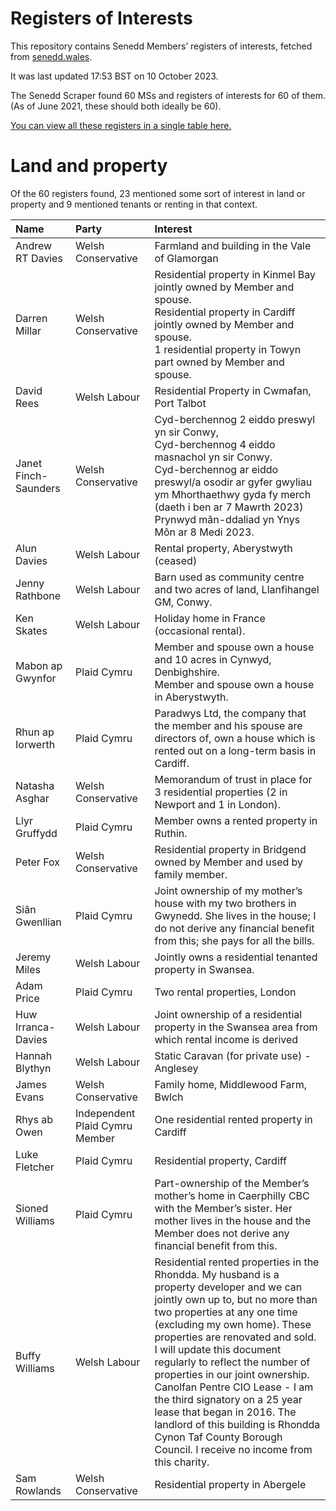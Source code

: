 # Registers of Interests

This repository contains Senedd Members’ registers of interests, fetched from [senedd.wales](https://senedd.wales/).

It was last updated 17:53 BST on 10 October 2023.

The Senedd Scraper found 60 MSs and registers of interests for 60 of them. (As of June 2021, these should both ideally be 60).

[You can view all these registers in a single table here.](interests.csv)

# Land and property

Of the 60 registers found, 23 mentioned some sort of interest in land or property and 9 mentioned tenants or renting in that context.

| Name                 | Party                          | Interest                                                                                                                                                                                                                                                                                                                                                                                                                                                                                                                                            |
|:---------------------|:-------------------------------|:----------------------------------------------------------------------------------------------------------------------------------------------------------------------------------------------------------------------------------------------------------------------------------------------------------------------------------------------------------------------------------------------------------------------------------------------------------------------------------------------------------------------------------------------------|
| Andrew RT Davies     | Welsh Conservative             | Farmland and building in the Vale of Glamorgan                                                                                                                                                                                                                                                                                                                                                                                                                                                                                                      |
| Darren Millar        | Welsh Conservative             | Residential property in Kinmel Bay jointly owned by Member and spouse.<br>Residential property in Cardiff jointly owned by Member and spouse.<br>1 residential property in Towyn part owned by Member and spouse.                                                                                                                                                                                                                                                                                                                                   |
| David Rees           | Welsh Labour                   | Residential Property in Cwmafan, Port Talbot                                                                                                                                                                                                                                                                                                                                                                                                                                                                                                        |
| Janet Finch-Saunders | Welsh Conservative             | Cyd-berchennog 2 eiddo preswyl yn sir Conwy,<br>Cyd-berchennog 4 eiddo masnachol yn sir Conwy.<br>Cyd-berchennog ar eiddo preswyl/a osodir ar gyfer gwyliau ym Mhorthaethwy gyda fy merch (daeth i ben ar 7 Mawrth 2023)<br>Prynwyd mân-ddaliad yn Ynys Môn ar 8 Medi 2023.                                                                                                                                                                                                                                                                         |
| Alun Davies          | Welsh Labour                   | Rental property, Aberystwyth (ceased)                                                                                                                                                                                                                                                                                                                                                                                                                                                                                                               |
| Jenny Rathbone       | Welsh Labour                   | Barn used as community centre and two acres of land, Llanfihangel GM, Conwy.                                                                                                                                                                                                                                                                                                                                                                                                                                                                        |
| Ken Skates           | Welsh Labour                   | Holiday home in France (occasional rental).                                                                                                                                                                                                                                                                                                                                                                                                                                                                                                         |
| Mabon ap Gwynfor     | Plaid Cymru                    | Member and spouse own a house and 10 acres in Cynwyd, Denbighshire.<br>Member and spouse own a house in Aberystwyth.                                                                                                                                                                                                                                                                                                                                                                                                                                |
| Rhun ap Iorwerth     | Plaid Cymru                    | Paradwys Ltd, the company that the member and his spouse are directors of, own a house which is rented out on a long-term basis in Cardiff.                                                                                                                                                                                                                                                                                                                                                                                                         |
| Natasha Asghar       | Welsh Conservative             | Memorandum of trust in place for 3 residential properties (2 in Newport and 1 in London).                                                                                                                                                                                                                                                                                                                                                                                                                                                           |
| Llyr Gruffydd        | Plaid Cymru                    | Member owns a rented property in Ruthin.                                                                                                                                                                                                                                                                                                                                                                                                                                                                                                            |
| Peter Fox            | Welsh Conservative             | Residential property in Bridgend owned by Member and used by family member.                                                                                                                                                                                                                                                                                                                                                                                                                                                                         |
| Siân Gwenllian       | Plaid Cymru                    | Joint ownership of my mother’s house with my two brothers in Gwynedd. She lives in the house; I do not derive any financial benefit from this; she pays for all the bills.                                                                                                                                                                                                                                                                                                                                                                          |
| Jeremy Miles         | Welsh Labour                   | Jointly owns a residential tenanted property in Swansea.                                                                                                                                                                                                                                                                                                                                                                                                                                                                                            |
| Adam Price           | Plaid Cymru                    | Two rental properties, London                                                                                                                                                                                                                                                                                                                                                                                                                                                                                                                       |
| Huw Irranca-Davies   | Welsh Labour                   | Joint ownership of a residential property in the Swansea area from which rental income is derived                                                                                                                                                                                                                                                                                                                                                                                                                                                   |
| Hannah Blythyn       | Welsh Labour                   | Static Caravan (for private use) - Anglesey                                                                                                                                                                                                                                                                                                                                                                                                                                                                                                         |
| James Evans          | Welsh Conservative             | Family home, Middlewood Farm, Bwlch                                                                                                                                                                                                                                                                                                                                                                                                                                                                                                                 |
| Rhys ab Owen         | Independent Plaid Cymru Member | One residential rented property in Cardiff                                                                                                                                                                                                                                                                                                                                                                                                                                                                                                          |
| Luke Fletcher        | Plaid Cymru                    | Residential property, Cardiff                                                                                                                                                                                                                                                                                                                                                                                                                                                                                                                       |
| Sioned Williams      | Plaid Cymru                    | Part-ownership of the Member’s mother’s home in Caerphilly CBC with the Member’s sister. Her mother lives in the house and the Member does not derive any financial benefit from this.                                                                                                                                                                                                                                                                                                                                                              |
| Buffy Williams       | Welsh Labour                   | Residential rented properties in the Rhondda. My husband is a property developer and we can jointly own up to, but no more than two properties at any one time (excluding my own home). These properties are renovated and sold. I will update this document regularly to reflect the number of properties in our joint ownership.<br>Canolfan Pentre CIO Lease - I am the third signatory on a 25 year lease that began in 2016. The landlord of this building is Rhondda Cynon Taf County Borough Council. I receive no income from this charity. |
| Sam Rowlands         | Welsh Conservative             | Residential property in Abergele                                                                                                                                                                                                                                                                                                                                                                                                                                                                                                                    |
